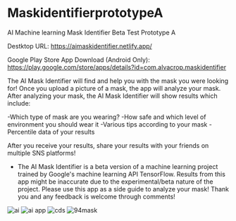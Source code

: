 # MaskidentifierprototypeA
AI Machine learning Mask Identifier Beta Test Prototype A


Destktop URL: https://aimaskidentifier.netlify.app/

Google Play Store App Download (Android Only): https://play.google.com/store/apps/details?id=com.alvacrop.maskidentifier

The AI Mask Identifier will find and help you with the mask you were looking for!
Once you upload a picture of a mask, the app will analyze your mask. After analyzing your mask, the AI Mask Identifier will show results which include:

-Which type of mask are you wearing?
-How safe and which level of environment you should wear it
-Various tips according to your mask
-Percentile data of your results

After you receive your results, share your results with your friends on multiple SNS platforms!


* The AI Mask Identifier is a beta version of a machine learning project trained by Google's machine learning API TensorFlow. 
Results from this app might be inaccurate due to the experimental/beta nature of the project. 
Please use this app as a side guide to analyze your mask! 
Thank you and any feedback is welcome through comments!

![ai](https://user-images.githubusercontent.com/25238652/120616602-57130400-c494-11eb-8088-55e210ec0b94.PNG)
![ai app](https://user-images.githubusercontent.com/25238652/120616618-58443100-c494-11eb-8d79-54ae0a4d8a6a.JPG)
![cds](https://user-images.githubusercontent.com/25238652/120618074-aad21d00-c495-11eb-9c38-082148c5ca70.JPG)
![94mask](https://user-images.githubusercontent.com/25238652/120618090-ae65a400-c495-11eb-9fdc-fb2ee6ef7812.JPG)


